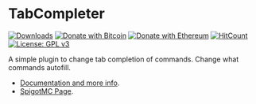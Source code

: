 # TabCompleter
[![Downloads](https://img.shields.io/github/downloads/hyperdefined/TabCompleter/total?logo=github)](https://github.com/hyperdefined/TabCompleter/releases) [![Donate with Bitcoin](https://en.cryptobadges.io/badge/micro/1F29aNKQzci3ga5LDcHHawYzFPXvELTFoL)](https://en.cryptobadges.io/donate/1F29aNKQzci3ga5LDcHHawYzFPXvELTFoL) [![Donate with Ethereum](https://en.cryptobadges.io/badge/micro/0x0f58B66993a315dbCc102b4276298B5Ff8895F41)](https://en.cryptobadges.io/donate/0x0f58B66993a315dbCc102b4276298B5Ff8895F41) [![HitCount](http://hits.dwyl.com/hyperdefined/TabCompleter.svg)](http://hits.dwyl.com/hyperdefined/TabCompleter) [![License: GPL v3](https://img.shields.io/badge/License-GPLv3-blue.svg)](https://www.gnu.org/licenses/gpl-3.0)

A simple plugin to change tab completion of commands. Change what commands autofill.

- [Documentation and more info](https://hyper.lol/minecraft-plugins/tabcompleter/).
- [SpigotMC Page](https://www.spigotmc.org/resources/tabcompleter.88952/).
